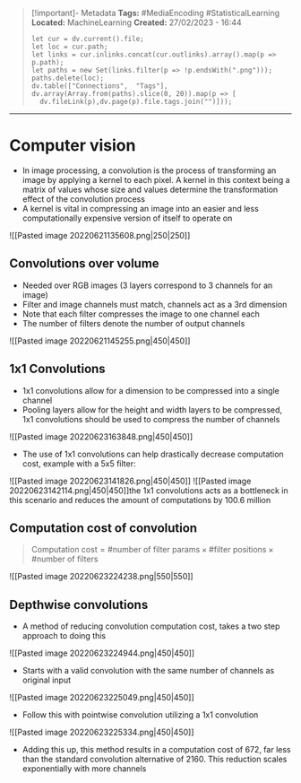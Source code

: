 > [!important]- Metadata
> **Tags:** #MediaEncoding #StatisticalLearning 
> **Located:** MachineLearning
> **Created:** 27/02/2023 - 16:44
> ```dataviewjs
>let cur = dv.current().file;
>let loc = cur.path;
>let links = cur.inlinks.concat(cur.outlinks).array().map(p => p.path);
>let paths = new Set(links.filter(p => !p.endsWith(".png")));
>paths.delete(loc);
>dv.table(["Connections",  "Tags"], dv.array(Array.from(paths).slice(0, 20)).map(p => [
>   dv.fileLink(p),dv.page(p).file.tags.join("")]));
> ```

___
# Computer vision

- In image processing, a convolution is the process of transforming an image by applying a kernel to each pixel. A kernel in this context being a matrix of values whose size and values determine the transformation effect of the convolution process
- A kernel is vital in compressing an image into an easier and less computationally expensive version of itself to operate on

![[Pasted image 20220621135608.png|250|250]]




## Convolutions over volume
- Needed over RGB images (3 layers correspond to 3 channels for an image)
- Filter and image channels must match, channels act as a 3rd dimension
- Note that each filter compresses the image to one channel each
- The number of filters denote the number  of output channels

![[Pasted image 20220621145255.png|450|450]]

## 1x1 Convolutions
- 1x1 convolutions allow for a dimension to be compressed into a single channel
- Pooling layers allow for the height and width layers to be compressed, 1x1 convolutions should be used to compress the number of channels

![[Pasted image 20220623163848.png|450|450]]

- The use of 1x1 convolutions can help drastically decrease computation cost, example with a 5x5 filter:

![[Pasted image 20220623141826.png|450|450]]
![[Pasted image 20220623142114.png|450|450]]the 1x1 convolutions  acts as a bottleneck in this scenario and reduces the amount of computations by 100.6 million

## Computation cost of convolution

> $\text{Computation cost}=\text{\#number of filter params}\times \text{\#filter positions}\times \text{\#number of filters}$

![[Pasted image 20220623224238.png|550|550]]

## Depthwise convolutions
- A method of reducing convolution computation cost, takes a two step approach to doing this

![[Pasted image 20220623224944.png|450|450]]

- Starts with a valid convolution with the same number of channels as original input

![[Pasted image 20220623225049.png|450|450]]

- Follow this with pointwise convolution utilizing a 1x1 convolution

![[Pasted image 20220623225334.png|450|450]]

- Adding this up, this method results in a computation cost of 672, far less than the standard convolution alternative of 2160. This reduction scales exponentially with more channels
